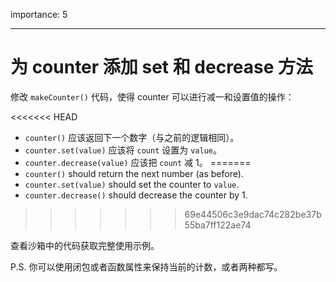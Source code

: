 importance: 5

---

# 为 counter 添加 set 和 decrease 方法

修改 `makeCounter()` 代码，使得 counter 可以进行减一和设置值的操作：

<<<<<<< HEAD
- `counter()` 应该返回下一个数字（与之前的逻辑相同）。
- `counter.set(value)` 应该将 `count` 设置为 `value`。
- `counter.decrease(value)` 应该把 `count` 减 1。
=======
- `counter()` should return the next number (as before).
- `counter.set(value)` should set the counter to `value`.
- `counter.decrease()` should decrease the counter by 1.
>>>>>>> 69e44506c3e9dac74c282be37b55ba7ff122ae74

查看沙箱中的代码获取完整使用示例。

P.S. 你可以使用闭包或者函数属性来保持当前的计数，或者两种都写。
